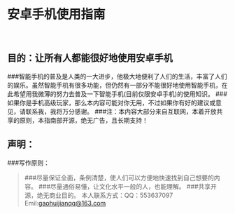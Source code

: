 安卓手机使用指南
==============
<br>   
          
目的：让所有人都能很好地使用安卓手机
---------------------------------

###智能手机的普及是人类的一大进步，他极大地便利了人们的生活，丰富了人们的娱乐。虽然智能手机有很多功能，但仍然有一部分不能很好地使用智能手机，在此希望用我微薄的努力去普及一下智能手机(目前仅限安卓手机)的使用知识。
###如果你是手机高级玩家，那么本内容可能对你无用，不过如果你有好的建议或意见，请联系我，我将万分感谢。
###注：本内容大部分来自互联网，本着开放共享的原则，本指南部开源，绝无广告，且长期支持！


声明：
----
###写作原则：
>###尽量保证全面，条例清楚，使人们可以方便地快速找到自己想要的内容。
>###尽量通俗易懂，让文化水平一般的人，也能理解。
>###共享开源，绝无商业目的。
>本人联系方式：QQ：553637097 Emil:gaohuijianqq@163.com
>  
 




